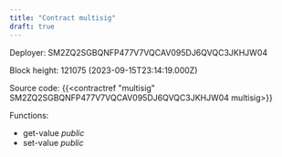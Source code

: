 ```yaml
---
title: "Contract multisig"
draft: true
---
```

Deployer: SM2ZQ2SGBQNFP477V7VQCAV095DJ6QVQC3JKHJW04


 



Block height: 121075 (2023-09-15T23:14:19.000Z)

Source code: {{<contractref "multisig" SM2ZQ2SGBQNFP477V7VQCAV095DJ6QVQC3JKHJW04 multisig>}}

Functions:

* get-value _public_
* set-value _public_
